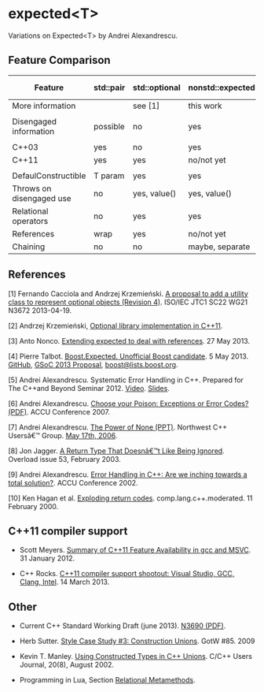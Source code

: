 expected\<T\>
===========

Variations on Expected\<T\> by Andrei Alexandrescu.

Feature Comparison
------------------

|Feature                 |std::pair |std::optional |nonstd::expected |Boost.Expected |Nonco expected |Andrei Expected |
|------------------------|----------|--------------|-----------------|---------------|---------------|----------------|
|More information        |          | see [1]      | this work       | see [4]       | see [3]       | see [5]        |
|                        |          |              |                 |               |               |                |
|Disengaged information  | possible | no           | yes             | yes           | yes           | yes            |
|                        |          |              |                 |               |               |                |
|C++03                   | yes      | no           | yes             | no (check)    | no            | no             |
|C++11                   | yes      | yes          | no/not yet      | yes           | yes           | yes            |
|                        |          |              |                 |               |               |                |
|DefaulConstructible     | T param  | yes          | yes             | no            | no            | no             |
|Throws on disengaged use| no       | yes, value() | yes, value()    | yes, get()    | yes, get()    | yes, get()     |
|Relational operators    | no       | yes          | yes             | no            | no            | no             |
|References              | wrap     | yes          | no/not yet      | no            | yes           | no             |
|Chaining                | no       | no           | maybe, separate | maybe         | no            | no             |



References
----------

[1] Fernando Cacciola and Andrzej Krzemieński. [A proposal to add a utility class to represent optional objects (Revision 4)](http://isocpp.org/files/papers/N3672.html). ISO/IEC JTC1 SC22 WG21 N3672 2013-04-19.

[2] Andrzej Krzemieński, [Optional library implementation in C++11](https://github.com/akrzemi1/Optional/).

[3] Anto Nonco. [Extending expected<T> to deal with references](http://anto-nonco.blogspot.nl/2013/03/extending-expected-to-deal-with.html). 27 May 2013.

[4] Pierre Talbot. [Boost.Expected. Unofficial Boost candidate](http://www.google-melange.com/gsoc/proposal/review/google/gsoc2013/trademark/25002). 5 May 2013. [GitHub](https://github.com/TrademarkPewPew/Boost.Expected), [GSoC 2013 Proposal](http://www.google-melange.com/gsoc/proposal/review/google/gsoc2013/trademark/25002), [boost@lists.boost.org](http://permalink.gmane.org/gmane.comp.lib.boost.devel/240056 ).

[5] Andrei Alexandrescu. Systematic Error Handling in C++. Prepared for The C++and Beyond Seminar 2012. [Video](http://channel9.msdn.com/Shows/Going+Deep/C-and-Beyond-2012-Andrei-Alexandrescu-Systematic-Error-Handling-in-C). [Slides](http://sdrv.ms/RXjNPR).

[6] Andrei Alexandrescu. [Choose your Poison: Exceptions or Error Codes? (PDF)](http://accu.org/content/conf2007/Alexandrescu-Choose_Your_Poison.pdf). ACCU
Conference 2007.

[7] Andrei Alexandrescu. [The Power of None (PPT)](http://nwcpp.org/static/talks/2006/The_Power_of_None.ppt). Northwest C++ Usersâ€™ Group. [May 17th, 2006](http://nwcpp.org/may-2006.html).

[8] Jon Jagger. [A Return Type That Doesnâ€™t Like Being Ignored](http://accu.org/var/uploads/journals/overload53-FINAL.pdf#page=18). Overload issue 53, February 2003.

[9] Andrei Alexandrescu. [Error Handling in C++: Are we inching towards a total solution?](http://accu.org/index.php/conferences/2002/speakers2002). ACCU Conference 2002.

[10] Ken Hagan et al. [Exploding return codes](https://groups.google.com/d/msg/comp.lang.c++.moderated/BkZqPfoq3ys/H_PMR8Sat4oJ). comp.lang.c++.moderated. 11 February 2000.


C++11 compiler support
----------------------

* Scott Meyers. [Summary of C++11 Feature Availability in gcc and MSVC](http://www.aristeia.com/C++11/C++11FeatureAvailability.htm). 31 January 2012.

* C++ Rocks. [C++11 compiler support shootout: Visual Studio, GCC, Clang, Intel](http://cpprocks.com/c11-compiler-support-shootout-visual-studio-gcc-clang-intel/). 14 March 2013.


Other
-----

* Current C++ Standard Working Draft (june 2013). [N3690 (PDF)](http://isocpp.org/files/papers/N3690.pdf).

* Herb Sutter. [Style Case Study #3: Construction Unions](http://www.gotw.ca/gotw/085.htm). GotW #85. 2009

* Kevin T. Manley. [Using Constructed Types in C++ Unions](http://collaboration.cmc.ec.gc.ca/science/rpn/biblio/ddj/Website/articles/CUJ/2002/0208/manley/manley.htm). C/C++ Users Journal, 20(8), August 2002.

* Programming in Lua, Section [Relational Metamethods](http://www.lua.org/pil/13.2.html).
